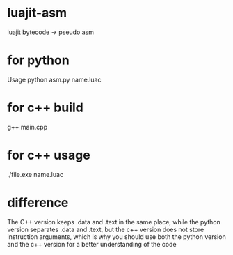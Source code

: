# luajit-asm
luajit bytecode -> pseudo asm
# for python 
Usage python asm.py name.luac

# for c++ build
g++ main.cpp

# for c++ usage
./file.exe name.luac
# difference
The C++ version keeps .data and .text in the same place, while the python version separates .data and .text, but the c++ version does not store instruction arguments, which is why you should use both the python version and the c++ version for a better understanding of the code
